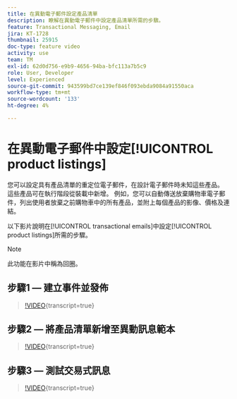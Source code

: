 ```yaml
---
title: 在異動電子郵件設定產品清單
description: 瞭解在異動電子郵件中設定產品清單所需的步驟。
feature: Transactional Messaging, Email
jira: KT-1728
thumbnail: 25915
doc-type: feature video
activity: use
team: TM
exl-id: 62d0d756-e9b9-4656-94ba-bfc113a7b5c9
role: User, Developer
level: Experienced
source-git-commit: 943599bd7ce139ef846f093ebda9084a91550aca
workflow-type: tm+mt
source-wordcount: '133'
ht-degree: 4%

---
```


# 在異動電子郵件中設定[!UICONTROL product listings]

您可以設定具有產品清單的重定位電子郵件，在設計電子郵件時未知這些產品。 這些產品可在執行階段從裝載中新增。 例如，您可以自動傳送放棄購物車電子郵件，列出使用者放棄之前購物車中的所有產品，並附上每個產品的影像、價格及連結。

以下影片說明在[!UICONTROL transactional emails]中設定[!UICONTROL product listings]所需的步驟。

>[!NOTE]
>
>此功能在影片中稱為回圈。

## 步驟1 — 建立事件並發佈

>[!VIDEO](https://video.tv.adobe.com/v/25914?learn=on){transcript=true}

## 步驟2 — 將產品清單新增至異動訊息範本

>[!VIDEO](https://video.tv.adobe.com/v/25915?learn=on){transcript=true}

## 步驟3 — 測試交易式訊息

>[!VIDEO](https://video.tv.adobe.com/v/25916?learn=on){transcript=true}
